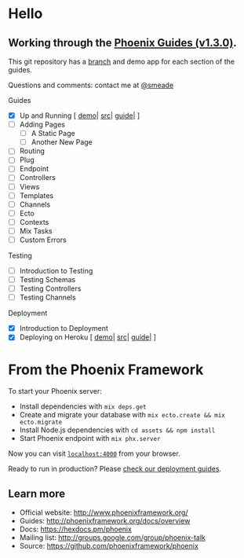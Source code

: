 # Hello

## Working through the [Phoenix Guides (v1.3.0)](https://hexdocs.pm/phoenix/up_and_running.html). 

This git repository has a [branch](https://github.com/smeade/hellophoenix/branches) and demo app for each section of the guides.

Questions and comments: contact me at [@smeade](https://twitter.com/smeade)

Guides
- [x] Up and Running [
  [demo](https://phx-001-up-and-running.herokuapp.com)|
  [src](https://github.com/smeade/hellophoenix/tree/001-up-and-running)|
  [guide](https://hexdocs.pm/phoenix/up_and_running.html#content)|
  ]
- [ ] Adding Pages
  - [ ] A Static Page
  - [ ] Another New Page
- [ ] Routing
- [ ] Plug
- [ ] Endpoint
- [ ] Controllers
- [ ] Views
- [ ] Templates
- [ ] Channels
- [ ] Ecto
- [ ] Contexts
- [ ] Mix Tasks
- [ ] Custom Errors

Testing
- [ ] Introduction to Testing
- [ ] Testing Schemas
- [ ] Testing Controllers
- [ ] Testing Channels

Deployment
- [x] Introduction to Deployment
- [x] Deploying on Heroku [
  [demo](https://phx-001-up-and-running.herokuapp.com)|
  [src](https://github.com/smeade/hellophoenix/tree/001-up-and-running)|
  [guide](https://hexdocs.pm/phoenix/heroku.html#content)|
  ]

# From the Phoenix Framework

To start your Phoenix server:

  * Install dependencies with `mix deps.get`
  * Create and migrate your database with `mix ecto.create && mix ecto.migrate`
  * Install Node.js dependencies with `cd assets && npm install`
  * Start Phoenix endpoint with `mix phx.server`

Now you can visit [`localhost:4000`](http://localhost:4000) from your browser.

Ready to run in production? Please [check our deployment guides](http://www.phoenixframework.org/docs/deployment).

## Learn more

  * Official website: http://www.phoenixframework.org/
  * Guides: http://phoenixframework.org/docs/overview
  * Docs: https://hexdocs.pm/phoenix
  * Mailing list: http://groups.google.com/group/phoenix-talk
  * Source: https://github.com/phoenixframework/phoenix
